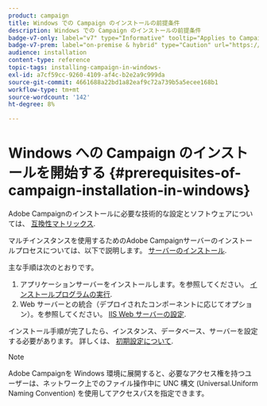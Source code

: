 ```yaml
---
product: campaign
title: Windows での Campaign のインストールの前提条件
description: Windows での Campaign のインストールの前提条件
badge-v7-only: label="v7" type="Informative" tooltip="Applies to Campaign Classic v7 only"
badge-v7-prem: label="on-premise & hybrid" type="Caution" url="https://experienceleague.adobe.com/docs/campaign-classic/using/installing-campaign-classic/architecture-and-hosting-models/hosting-models-lp/hosting-models.html" tooltip="Applies to on-premise and hybrid deployments only"
audience: installation
content-type: reference
topic-tags: installing-campaign-in-windows-
exl-id: a7cf59cc-9260-4109-af4c-b2e2a9c999da
source-git-commit: 4661688a22bd1a82eaf9c72a739b5a5ecee168b1
workflow-type: tm+mt
source-wordcount: '142'
ht-degree: 8%

---
```


# Windows への Campaign のインストールを開始する {#prerequisites-of-campaign-installation-in-windows}



Adobe Campaignのインストールに必要な技術的な設定とソフトウェアについては、 [互換性マトリックス](../../rn/using/compatibility-matrix.md).

マルチインスタンスを使用するためのAdobe Campaignサーバーのインストールプロセスについては、以下で説明します。 [サーバーのインストール](../../installation/using/installing-the-server.md).

主な手順は次のとおりです。

1. アプリケーションサーバーをインストールします。を参照してください。 [インストールプログラムの実行](../../installation/using/installing-the-server.md#executing-the-installation-program).
1. Web サーバーとの統合（デプロイされたコンポーネントに応じてオプション）。を参照してください。 [IIS Web サーバーの設定](../../installation/using/integration-into-a-web-server-for-windows.md#configuring-the-iis-web-server).

インストール手順が完了したら、インスタンス、データベース、サーバーを設定する必要があります。 詳しくは、 [初期設定について](../../installation/using/about-initial-configuration.md).

>[!NOTE]
>
>Adobe Campaignを Windows 環境に展開すると、必要なアクセス権を持つユーザーは、ネットワーク上でのファイル操作中に UNC 構文 (Universal.Uniform Naming Convention) を使用してアクセスパスを指定できます。
